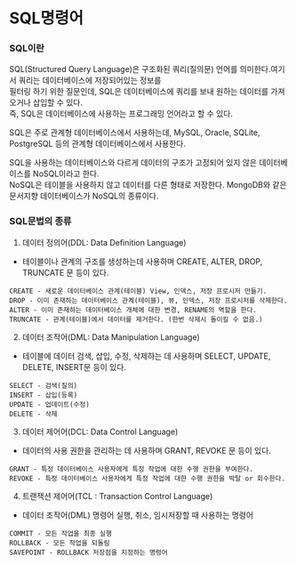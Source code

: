 # SQL명령어

### SQL이란
SQL(Structured Query Language)은 구조화된 쿼리(질의문) 언어를 의미한다.여기서 쿼리는 데이터베이스에 저장되어있는 정보를<br>
필터링 하기 위한 질문인데, SQL은 데이터베이스에 쿼리를 보내 원하는 데이터를 가져오거나 삽입할 수 있다.<br>
즉, SQL은 데이터베이스에 사용하는 프로그래밍 언어라고 할 수 있다.

SQL은 주로 관계형 데이터베이스에서 사용하는데, MySQL, Oracle, SQLite, PostgreSQL 등의 관계형 데이터베이스에서 사용한다.

SQL을 사용하는 데이터베이스와 다르게 데이터의 구조가 고정되어 있지 않은 데이터베이스를 NoSQL이라고 한다.<br>
NoSQL은 테이블을 사용하지 않고 데이터를 다른 형태로 저장한다. MongoDB와 같은 문서지향 데이터베이스가 NoSQL의 종류이다.

### SQL문법의 종류
1. 데이터 정의어(DDL: Data Definition Language)
  - 테이블이나 관계의 구조를 생성하는데 사용하며 CREATE, ALTER, DROP, TRUNCATE 문 등이 있다.
```
CREATE - 새로운 데이터베이스 관계(테이블) View, 인덱스, 저장 프로시저 만들기.
DROP - 이미 존재하는 데이터베이스 관계(테이블), 뷰, 인덱스, 저장 프로시저를 삭제한다.
ALTER - 이미 존재하는 데이터베이스 개체에 대한 변경, RENAME의 역할을 한다.
TRUNCATE - 관계(테이블)에서 데이터를 제거한다. (한번 삭제시 돌이킬 수 없음.)
```

2. 데이터 조작어(DML: Data Manipulation Language)
  - 테이블에 데이터 검색, 삽입, 수정, 삭제하는 데 사용하며 SELECT, UPDATE, DELETE, INSERT문 등이 있다.
```
SELECT - 검색(질의)
INSERT - 삽입(등록)
UPDATE - 업데이트(수정)
DELETE - 삭제
```

3. 데이터 제어어(DCL: Data Control Language) 
  - 데이터의 사용 권한을 관리하는 데 사용하며 GRANT, REVOKE 문 등이 있다.
```
GRANT - 특정 데이터베이스 사용자에게 특정 작업에 대한 수행 권한을 부여한다.
REVOKE - 특정 데이터베이스 사용자에게 특정 작업에 대한 수행 권한을 박탈 or 회수한다.
```

4. 트랜잭션 제어어(TCL : Transaction Control Language)
  - 데이터 조작어(DML) 명령어 실행, 취소, 임시저장할 때 사용하는 명령어
```
COMMIT - 모든 작업을 최종 실행
ROLLBACK - 모든 작업을 되돌림
SAVEPOINT - ROLLBACK 저장점을 지정하는 명령어
```
